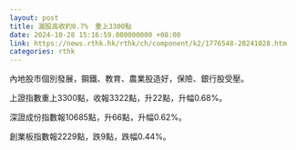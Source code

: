 ```yaml
---
layout: post
title: 滬股高收約0.7%　重上3300點
date: 2024-10-28 15:16:59.000000000 +08:00
link: https://news.rthk.hk/rthk/ch/component/k2/1776548-20241028.htm
categories: rthk
---
```


內地股市個別發展，鋼鐵、教育、農業股造好，保險、銀行股受壓。

上證指數重上3300點，收報3322點，升22點，升幅0.68%。

深證成份指數報10685點，升66點，升幅0.62%。

創業板指數報2229點，跌9點，跌幅0.44%。
